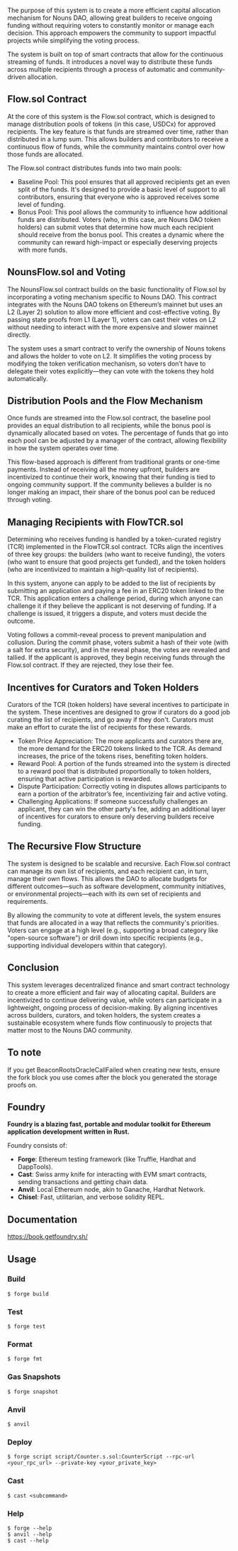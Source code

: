 The purpose of this system is to create a more efficient capital allocation mechanism for Nouns DAO, allowing great builders to receive ongoing funding without requiring voters to constantly monitor or manage each decision. This approach empowers the community to support impactful projects while simplifying the voting process.

The system is built on top of smart contracts that allow for the continuous streaming of funds. It introduces a novel way to distribute these funds across multiple recipients through a process of automatic and community-driven allocation.

## Flow.sol Contract

At the core of this system is the Flow.sol contract, which is designed to manage distribution pools of tokens (in this case, USDCx) for approved recipients. The key feature is that funds are streamed over time, rather than distributed in a lump sum. This allows builders and contributors to receive a continuous flow of funds, while the community maintains control over how those funds are allocated.

The Flow.sol contract distributes funds into two main pools:

- Baseline Pool: This pool ensures that all approved recipients get an even split of the funds. It's designed to provide a basic level of support to all contributors, ensuring that everyone who is approved receives some level of funding.
- Bonus Pool: This pool allows the community to influence how additional funds are distributed. Voters (who, in this case, are Nouns DAO token holders) can submit votes that determine how much each recipient should receive from the bonus pool. This creates a dynamic where the community can reward high-impact or especially deserving projects with more funds.

## NounsFlow.sol and Voting

The NounsFlow.sol contract builds on the basic functionality of Flow.sol by incorporating a voting mechanism specific to Nouns DAO. This contract integrates with the Nouns DAO tokens on Ethereum’s mainnet but uses an L2 (Layer 2) solution to allow more efficient and cost-effective voting. By passing state proofs from L1 (Layer 1), voters can cast their votes on L2 without needing to interact with the more expensive and slower mainnet directly.

The system uses a smart contract to verify the ownership of Nouns tokens and allows the holder to vote on L2. It simplifies the voting process by modifying the token verification mechanism, so voters don’t have to delegate their votes explicitly—they can vote with the tokens they hold automatically.

## Distribution Pools and the Flow Mechanism

Once funds are streamed into the Flow.sol contract, the baseline pool provides an equal distribution to all recipients, while the bonus pool is dynamically allocated based on votes. The percentage of funds that go into each pool can be adjusted by a manager of the contract, allowing flexibility in how the system operates over time.

This flow-based approach is different from traditional grants or one-time payments. Instead of receiving all the money upfront, builders are incentivized to continue their work, knowing that their funding is tied to ongoing community support. If the community believes a builder is no longer making an impact, their share of the bonus pool can be reduced through voting.

## Managing Recipients with FlowTCR.sol

Determining who receives funding is handled by a token-curated registry (TCR) implemented in the FlowTCR.sol contract. TCRs align the incentives of three key groups: the builders (who want to receive funding), the voters (who want to ensure that good projects get funded), and the token holders (who are incentivized to maintain a high-quality list of recipients).

In this system, anyone can apply to be added to the list of recipients by submitting an application and paying a fee in an ERC20 token linked to the TCR. This application enters a challenge period, during which anyone can challenge it if they believe the applicant is not deserving of funding. If a challenge is issued, it triggers a dispute, and voters must decide the outcome.

Voting follows a commit-reveal process to prevent manipulation and collusion. During the commit phase, voters submit a hash of their vote (with a salt for extra security), and in the reveal phase, the votes are revealed and tallied. If the applicant is approved, they begin receiving funds through the Flow.sol contract. If they are rejected, they lose their fee.

## Incentives for Curators and Token Holders

Curators of the TCR (token holders) have several incentives to participate in the system. These incentives are designed to grow if curators do a good job curating the list of recipients, and go away if they don't. Curators must make an effort to curate the list of recipients for these rewards.

- Token Price Appreciation: The more applicants and curators there are, the more demand for the ERC20 tokens linked to the TCR. As demand increases, the price of the tokens rises, benefiting token holders.
- Reward Pool: A portion of the funds streamed into the system is directed to a reward pool that is distributed proportionally to token holders, ensuring that active participation is rewarded.
- Dispute Participation: Correctly voting in disputes allows participants to earn a portion of the arbitrator’s fee, incentivizing fair and active voting.
- Challenging Applications: If someone successfully challenges an applicant, they can win the other party's fee, adding an additional layer of incentives for curators to ensure only deserving builders receive funding.

## The Recursive Flow Structure

The system is designed to be scalable and recursive. Each Flow.sol contract can manage its own list of recipients, and each recipient can, in turn, manage their own flows. This allows the DAO to allocate budgets for different outcomes—such as software development, community initiatives, or environmental projects—each with its own set of recipients and requirements.

By allowing the community to vote at different levels, the system ensures that funds are allocated in a way that reflects the community's priorities. Voters can engage at a high level (e.g., supporting a broad category like "open-source software") or drill down into specific recipients (e.g., supporting individual developers within that category).

## Conclusion

This system leverages decentralized finance and smart contract technology to create a more efficient and fair way of allocating capital. Builders are incentivized to continue delivering value, while voters can participate in a lightweight, ongoing process of decision-making. By aligning incentives across builders, curators, and token holders, the system creates a sustainable ecosystem where funds flow continuously to projects that matter most to the Nouns DAO community.

## To note

If you get BeaconRootsOracleCallFailed when creating new tests, ensure the fork block you use comes after the block you generated the storage proofs on.

## Foundry

**Foundry is a blazing fast, portable and modular toolkit for Ethereum application development written in Rust.**

Foundry consists of:

- **Forge**: Ethereum testing framework (like Truffle, Hardhat and DappTools).
- **Cast**: Swiss army knife for interacting with EVM smart contracts, sending transactions and getting chain data.
- **Anvil**: Local Ethereum node, akin to Ganache, Hardhat Network.
- **Chisel**: Fast, utilitarian, and verbose solidity REPL.

## Documentation

https://book.getfoundry.sh/

## Usage

### Build

```shell
$ forge build
```

### Test

```shell
$ forge test
```

### Format

```shell
$ forge fmt
```

### Gas Snapshots

```shell
$ forge snapshot
```

### Anvil

```shell
$ anvil
```

### Deploy

```shell
$ forge script script/Counter.s.sol:CounterScript --rpc-url <your_rpc_url> --private-key <your_private_key>
```

### Cast

```shell
$ cast <subcommand>
```

### Help

```shell
$ forge --help
$ anvil --help
$ cast --help
```
